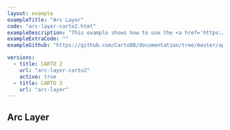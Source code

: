 ```yaml
---
layout: example
exampleTitle: "Arc Layer"
code: "arc-layer-carto2.html"
exampleDescription: "This example shows how to use the <a href='https://deck.gl/docs/api-reference/layers/arc-layer' target='_blank'>ArcLayer</a> to render raised arcs joining pairs of source and target points."
exampleExtraCode: ""
exampleGithub: "https://github.com/CartoDB/documentation/tree/master/app/content/deck-gl/examples/advanced-examples/arc-layer-carto2.html"

versions:
  - title: CARTO 2
    url: "arc-layer-carto2"
    active: true
  - title: CARTO 3
    url: "arc-layer"
---
```

## Arc Layer